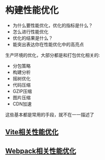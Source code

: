 # 构建性能优化
- 为什么要性能优化，优化的指标是什么？
- 怎么进行性能优化
- 优化的结果是什么？
- 能突出表达你在性能优化中的高亮点

生产环境的优化，大部分都是和打包优化相关的:
- 分包策略
- 构建分析
- 摇树优化
- 代码压缩
- GZIP压缩
- 图片压缩
- CDN加速

这些基本都是常用的手段，就不在一一描述了

## [Vite相关性能优化](./vite/性能优化.md)

## [Webpack相关性能优化](./webpack/性能优化.md)